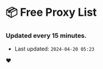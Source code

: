 # :package: Free Proxy List
### Updated every 15 minutes.

- Last updated: `2024-04-20 05:23`

:heart:
